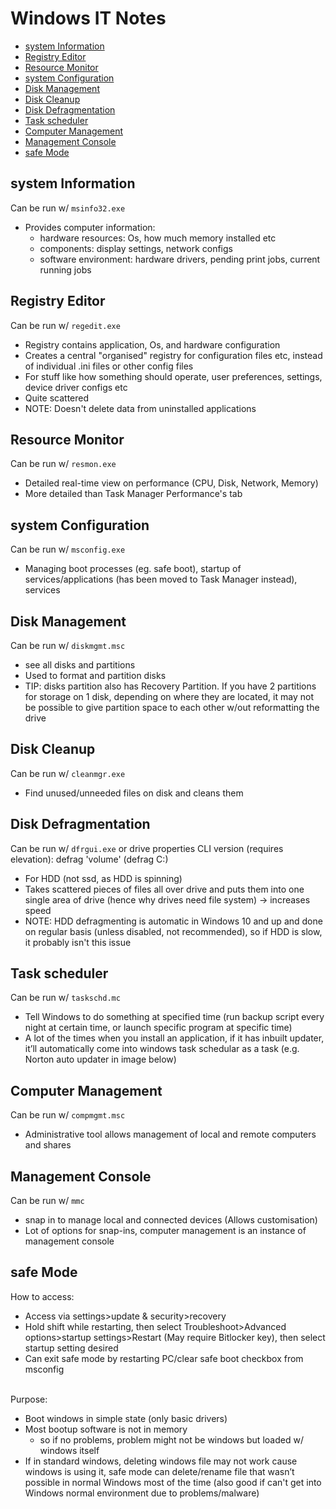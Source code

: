# Windows IT Notes

- [system Information](##system-information)
- [Registry Editor](##registry-editor)
- [Resource Monitor](##resource-monitor)
- [system Configuration](##system-configuration)
- [Disk Management](##disk-management)
- [Disk Cleanup](##disk-cleanup)
- [Disk Defragmentation](##disk-defragmentation)
- [Task scheduler](##task-scheduler)
- [Computer Management](##computer-management)
- [Management Console](##management-console)
- [safe Mode](##safe-mode)

## system Information
Can be run w/ `msinfo32.exe`
- Provides computer information:
    - hardware resources: Os, how much memory installed etc
    - components: display settings, network configs
    - software environment: hardware drivers, pending print jobs, current running jobs

## Registry Editor
Can be run w/ `regedit.exe`
- Registry contains application, Os, and hardware configuration 
- Creates a central "organised" registry for configuration files etc, instead of individual .ini files or other config files
- For stuff like how something should operate, user preferences, settings, device driver configs etc
- Quite scattered
- NOTE: Doesn't delete data from uninstalled applications

## Resource Monitor
Can be run w/ `resmon.exe`
- Detailed real-time view on performance (CPU, Disk, Network, Memory)
- More detailed than Task Manager Performance's tab

## system Configuration
Can be run w/ `msconfig.exe`
- Managing boot processes (eg. safe boot), startup of services/applications (has been moved to Task Manager instead), services

## Disk Management
Can be run w/ `diskmgmt.msc`
- see all disks and partitions
- Used to format and partition disks
- TIP: disks partition also has Recovery Partition. If you have 2 partitions for storage on 1 disk, depending on where they are located, it may not be possible to give partition space to each other w/out reformatting the drive

## Disk Cleanup
Can be run w/ `cleanmgr.exe`
- Find unused/unneeded files on disk and cleans them

## Disk Defragmentation
Can be run w/ `dfrgui.exe` or drive properties
CLI version (requires elevation): defrag 'volume'  (defrag C:)
- For HDD (not ssd, as HDD is spinning)
- Takes scattered pieces of files all over drive and puts them into one single area of drive (hence why drives need file system) -> increases speed
- NOTE: HDD defragmenting is automatic in Windows 10 and up and done on regular basis (unless disabled, not recommended), so if HDD is slow, it probably isn't this issue

## Task scheduler
Can be run w/ `taskschd.mc`
- Tell Windows to do something at specified time (run backup script every night at certain time, or launch specific program at specific time)
- A lot of the times when you install an application, if it has inbuilt updater, it’ll automatically come into windows task schedular as a task (e.g. Norton auto updater in image below)

## Computer Management 
Can be run w/ `compmgmt.msc`
- Administrative tool allows management of local and remote computers and shares

## Management Console
Can be run w/ `mmc`
- snap in to manage local and connected devices (Allows customisation)
- Lot of options for snap-ins, computer management is an instance of management console

## safe Mode
How to access:
- Access via settings>update & security>recovery
- Hold shift while restarting, then select Troubleshoot>Advanced options>startup settings>Restart (May require Bitlocker key), then select startup setting desired
- Can exit safe mode by restarting PC/clear safe boot checkbox from msconfig

<br>Purpose:
- Boot windows in simple state (only basic drivers)
- Most bootup software is not in memory
    - so if no problems, problem might not be windows but loaded w/ windows itself
- If in standard windows, deleting windows file may not work cause windows is using it, safe mode can delete/rename file that wasn’t possible in normal Windows most of the time (also good if can't get into Windows normal environment due to problems/malware)

